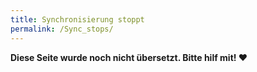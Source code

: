 ```yaml
---
title: Synchronisierung stoppt
permalink: /Sync_stops/
---
```


**Diese Seite wurde noch nicht übersetzt. Bitte hilf mit! ❤**
